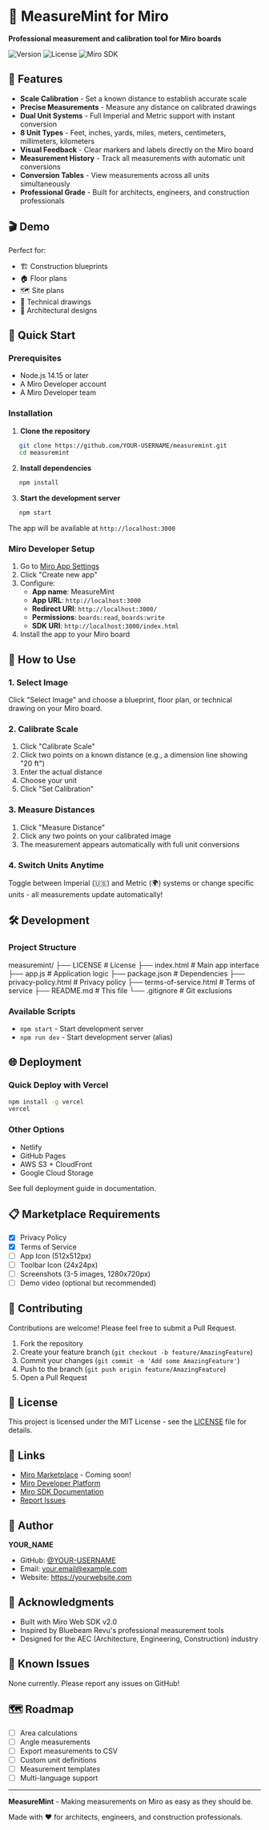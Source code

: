 # 📏 MeasureMint for Miro

**Professional measurement and calibration tool for Miro boards**

![Version](https://img.shields.io/badge/version-1.0.0-blue)
![License](https://img.shields.io/badge/license-MIT-green)
![Miro SDK](https://img.shields.io/badge/Miro%20SDK-v2.0-orange)

## 🎯 Features

- **Scale Calibration** - Set a known distance to establish accurate scale
- **Precise Measurements** - Measure any distance on calibrated drawings
- **Dual Unit Systems** - Full Imperial and Metric support with instant conversion
- **8 Unit Types** - Feet, inches, yards, miles, meters, centimeters, millimeters, kilometers
- **Visual Feedback** - Clear markers and labels directly on the Miro board
- **Measurement History** - Track all measurements with automatic unit conversions
- **Conversion Tables** - View measurements across all units simultaneously
- **Professional Grade** - Built for architects, engineers, and construction professionals

## 🎬 Demo

Perfect for:
- 🏗️ Construction blueprints
- 🏠 Floor plans
- 🗺️ Site plans
- 📐 Technical drawings
- 🎨 Architectural designs

## 🚀 Quick Start

### Prerequisites

- Node.js 14.15 or later
- A Miro Developer account
- A Miro Developer team

### Installation

1. **Clone the repository**
```bash
   git clone https://github.com/YOUR-USERNAME/measuremint.git
   cd measuremint
```

2. **Install dependencies**
```bash
   npm install
```

3. **Start the development server**
```bash
   npm start
```
   
   The app will be available at `http://localhost:3000`

### Miro Developer Setup

1. Go to [Miro App Settings](https://miro.com/app/settings/user-profile/apps/)
2. Click "Create new app"
3. Configure:
   - **App name**: MeasureMint
   - **App URL**: `http://localhost:3000`
   - **Redirect URI**: `http://localhost:3000/`
   - **Permissions**: `boards:read`, `boards:write`
   - **SDK URI**: `http://localhost:3000/index.html`
4. Install the app to your Miro board

## 📖 How to Use

### 1. Select Image
Click "Select Image" and choose a blueprint, floor plan, or technical drawing on your Miro board.

### 2. Calibrate Scale
1. Click "Calibrate Scale"
2. Click two points on a known distance (e.g., a dimension line showing "20 ft")
3. Enter the actual distance
4. Choose your unit
5. Click "Set Calibration"

### 3. Measure Distances
1. Click "Measure Distance"
2. Click any two points on your calibrated image
3. The measurement appears automatically with full unit conversions

### 4. Switch Units Anytime
Toggle between Imperial (🇺🇸) and Metric (🌍) systems or change specific units - all measurements update automatically!

## 🛠️ Development

### Project Structure

measuremint/
├── LICENSE                 # License 
├── index.html              # Main app interface
├── app.js                  # Application logic
├── package.json           # Dependencies
├── privacy-policy.html    # Privacy policy
├── terms-of-service.html  # Terms of service
├── README.md             # This file
└── .gitignore            # Git exclusions

### Available Scripts

- `npm start` - Start development server
- `npm run dev` - Start development server (alias)

## 🌐 Deployment

### Quick Deploy with Vercel
```bash
npm install -g vercel
vercel
```

### Other Options
- Netlify
- GitHub Pages
- AWS S3 + CloudFront
- Google Cloud Storage

See full deployment guide in documentation.

## 📋 Marketplace Requirements

- [x] Privacy Policy
- [x] Terms of Service
- [ ] App Icon (512x512px)
- [ ] Toolbar Icon (24x24px)
- [ ] Screenshots (3-5 images, 1280x720px)
- [ ] Demo video (optional but recommended)

## 🤝 Contributing

Contributions are welcome! Please feel free to submit a Pull Request.

1. Fork the repository
2. Create your feature branch (`git checkout -b feature/AmazingFeature`)
3. Commit your changes (`git commit -m 'Add some AmazingFeature'`)
4. Push to the branch (`git push origin feature/AmazingFeature`)
5. Open a Pull Request

## 📄 License

This project is licensed under the MIT License - see the [LICENSE](LICENSE) file for details.

## 🔗 Links

- [Miro Marketplace](https://miro.com/marketplace/) - Coming soon!
- [Miro Developer Platform](https://developers.miro.com)
- [Miro SDK Documentation](https://developers.miro.com/docs/)
- [Report Issues](https://github.com/YOUR-USERNAME/measuremint/issues)

## 👤 Author

**YOUR_NAME**
- GitHub: [@YOUR-USERNAME](https://github.com/YOUR-USERNAME)
- Email: your.email@example.com
- Website: https://yourwebsite.com

## 🙏 Acknowledgments

- Built with Miro Web SDK v2.0
- Inspired by Bluebeam Revu's professional measurement tools
- Designed for the AEC (Architecture, Engineering, Construction) industry

## 🐛 Known Issues

None currently. Please report any issues on GitHub!

## 🗺️ Roadmap

- [ ] Area calculations
- [ ] Angle measurements
- [ ] Export measurements to CSV
- [ ] Custom unit definitions
- [ ] Measurement templates
- [ ] Multi-language support

---

**MeasureMint** - Making measurements on Miro as easy as they should be.

Made with ❤️ for architects, engineers, and construction professionals.
